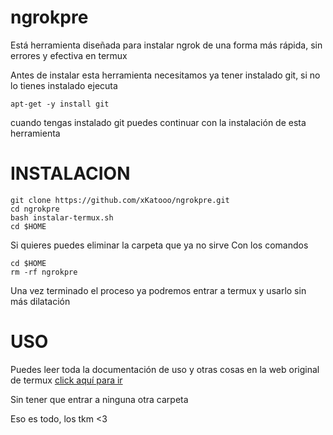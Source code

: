 # ngrokpre
Está herramienta diseñada para instalar ngrok de una forma más rápida, sin errores y efectiva en termux


Antes de instalar esta herramienta necesitamos
ya tener instalado git, si no lo tienes instalado
ejecuta
```
apt-get -y install git
```
cuando tengas instalado git puedes continuar con
la instalación de esta herramienta

# INSTALACION
```
git clone https://github.com/xKatooo/ngrokpre.git
cd ngrokpre
bash instalar-termux.sh
cd $HOME
```

Si quieres puedes eliminar la carpeta que ya no sirve 
Con los comandos

```
cd $HOME 
rm -rf ngrokpre
```

Una vez terminado el proceso ya podremos entrar a termux y usarlo sin más dilatación

# USO

Puedes leer toda la documentación de uso y otras cosas en la web original de termux
<a href="https://ngrok.com/docs">click aquí para ir</a>

Sin tener que entrar a ninguna otra carpeta 

Eso es todo, los tkm <3

